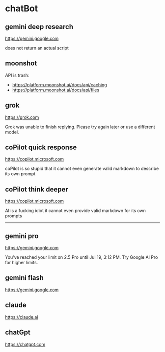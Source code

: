 # chatBot

## gemini deep research

https://gemini.google.com

does not return an actual script

## moonshot

API is trash:

- https://platform.moonshot.ai/docs/api/caching
- https://platform.moonshot.ai/docs/api/files

## grok

https://grok.com

Grok was unable to finish replying.
Please try again later or use a different model.

## coPilot quick response

https://copilot.microsoft.com

coPilot is so stupid that it cannot even generate valid markdown to describe
its own prompt

## coPilot think deeper

https://copilot.microsoft.com

AI is a fucking idiot it cannot even provide valid markdown for its own prompts

---

## gemini pro

https://gemini.google.com

You’ve reached your limit on 2.5 Pro until Jul 19, 3:12 PM. Try Google AI Pro
for higher limits.

## gemini flash

https://gemini.google.com

## claude

https://claude.ai

## chatGpt

https://chatgpt.com

